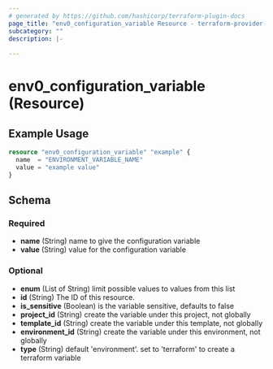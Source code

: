 ```yaml
---
# generated by https://github.com/hashicorp/terraform-plugin-docs
page_title: "env0_configuration_variable Resource - terraform-provider-env0"
subcategory: ""
description: |-
  
---
```


# env0_configuration_variable (Resource)



## Example Usage

```terraform
resource "env0_configuration_variable" "example" {
  name  = "ENVIRONMENT_VARIABLE_NAME"
  value = "example value"
}
```

<!-- schema generated by tfplugindocs -->
## Schema

### Required

- **name** (String) name to give the configuration variable
- **value** (String) value for the configuration variable

### Optional

- **enum** (List of String) limit possible values to values from this list
- **id** (String) The ID of this resource.
- **is_sensitive** (Boolean) is the variable sensitive, defaults to false
- **project_id** (String) create the variable under this project, not globally
- **template_id** (String) create the variable under this template, not globally
- **environment_id** (String) create the variable under this environment, not globally
- **type** (String) default 'environment'. set to 'terraform' to create a terraform variable



